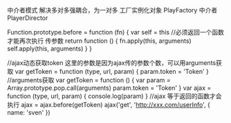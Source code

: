 中介者模式 解决多对多强耦合，为一对多 
工厂实例化对象 PlayFactory 
中介者 PlayerDirector


Function.prototype.before = function (fn) {
    var self = this
    //必须返回一个函数才能再次执行 传参数
    return function () {
        fn.apply(this, arguments)
        self.apply(this, arguments)
    }
}

//ajax动态获取token 这里的参数是因为ajax传的参数个数，可以用arguments获取
var getToken = function (type, url, param) {
    param.token = 'Token'
}
//arguments获取
var getToken = function () {
    var param = Array.prototype.pop.call(arguments)
    param.token = 'Token'
}
var ajax = function (type, url, param) {
    console.log(param)
}
//ajax 等于返回的函数才会执行
ajax = ajax.before(getToken)
ajax('get', 'http://xxx.com/userInfo', { name: 'sven' })